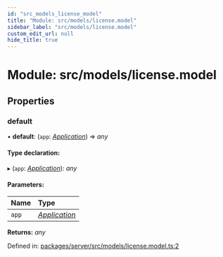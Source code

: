 ```yaml
---
id: "src_models_license_model"
title: "Module: src/models/license.model"
sidebar_label: "src/models/license.model"
custom_edit_url: null
hide_title: true
---
```


# Module: src/models/license.model

## Properties

### default

• **default**: (`app`: [*Application*](src_declarations.md#application)) => *any*

#### Type declaration:

▸ (`app`: [*Application*](src_declarations.md#application)): *any*

#### Parameters:

Name | Type |
:------ | :------ |
`app` | [*Application*](src_declarations.md#application) |

**Returns:** *any*

Defined in: [packages/server/src/models/license.model.ts:2](https://github.com/xr3ngine/xr3ngine/blob/7650c2bea/packages/server/src/models/license.model.ts#L2)
